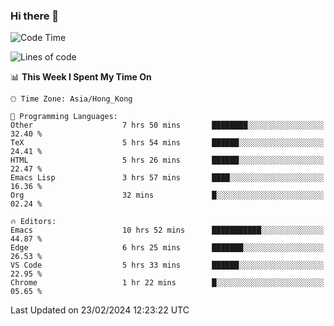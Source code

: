 ### Hi there 👋

<!--
**nicehiro/nicehiro** is a ✨ _special_ ✨ repository because its `README.md` (this file) appears on your GitHub profile.

Here are some ideas to get you started:

- 🔭 I’m currently working on ...
- 🌱 I’m currently learning ...
- 👯 I’m looking to collaborate on ...
- 🤔 I’m looking for help with ...
- 💬 Ask me about ...
- 📫 How to reach me: ...
- 😄 Pronouns: ...
- ⚡ Fun fact: ...
-->

<!--START_SECTION:waka-->
![Code Time](http://img.shields.io/badge/Code%20Time-251%20hrs%2040%20mins-blue)

![Lines of code](https://img.shields.io/badge/From%20Hello%20World%20I%27ve%20Written-2.6%20million%20lines%20of%20code-blue)

📊 **This Week I Spent My Time On** 

```text
🕑︎ Time Zone: Asia/Hong_Kong

💬 Programming Languages: 
Other                    7 hrs 50 mins       ████████░░░░░░░░░░░░░░░░░   32.40 % 
TeX                      5 hrs 54 mins       ██████░░░░░░░░░░░░░░░░░░░   24.41 % 
HTML                     5 hrs 26 mins       ██████░░░░░░░░░░░░░░░░░░░   22.47 % 
Emacs Lisp               3 hrs 57 mins       ████░░░░░░░░░░░░░░░░░░░░░   16.36 % 
Org                      32 mins             █░░░░░░░░░░░░░░░░░░░░░░░░   02.24 % 

🔥 Editors: 
Emacs                    10 hrs 52 mins      ███████████░░░░░░░░░░░░░░   44.87 % 
Edge                     6 hrs 25 mins       ███████░░░░░░░░░░░░░░░░░░   26.53 % 
VS Code                  5 hrs 33 mins       ██████░░░░░░░░░░░░░░░░░░░   22.95 % 
Chrome                   1 hr 22 mins        █░░░░░░░░░░░░░░░░░░░░░░░░   05.65 % 
```


 Last Updated on 23/02/2024 12:23:22 UTC
<!--END_SECTION:waka-->
